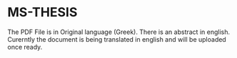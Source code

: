# MS-THESIS

The PDF File is in Original language (Greek). There is an abstract in english. Curerntly the document is being translated in english and will be uploaded once ready.
